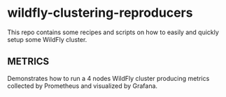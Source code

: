 # wildfly-clustering-reproducers

This repo contains some recipes and scripts on how to easily and quickly setup some WildFly cluster.

## METRICS

Demonstrates how to run a 4 nodes WildFly cluster producing metrics collected by Prometheus and visualized by Grafana.
